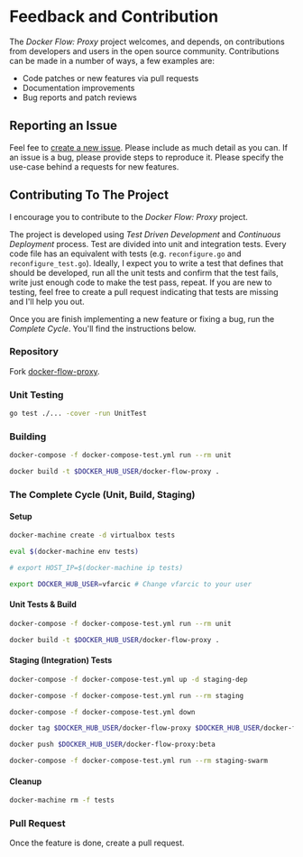 # Feedback and Contribution

The *Docker Flow: Proxy* project welcomes, and depends, on contributions from developers and users in the open source community. Contributions can be made in a number of ways, a few examples are:

* Code patches or new features via pull requests
* Documentation improvements
* Bug reports and patch reviews

## Reporting an Issue

Feel fee to [create a new issue](https://github.com/vfarcic/docker-flow-proxy/issues). Please include as much detail as you can. If an issue is a bug, please provide steps to reproduce it. Please specify the use-case behind a requests for new features.

## Contributing To The Project

I encourage you to contribute to the *Docker Flow: Proxy* project.

The project is developed using *Test Driven Development* and *Continuous Deployment* process. Test are divided into unit and integration tests. Every code file has an equivalent with tests (e.g. `reconfigure.go` and `reconfigure_test.go`). Ideally, I expect you to write a test that defines that should be developed, run all the unit tests and confirm that the test fails, write just enough code to make the test pass, repeat. If you are new to testing, feel free to create a pull request indicating that tests are missing and I'll help you out.

Once you are finish implementing a new feature or fixing a bug, run the *Complete Cycle*. You'll find the instructions below.

### Repository

Fork [docker-flow-proxy](https://github.com/vfarcic/docker-flow-proxy).

### Unit Testing

```bash
go test ./... -cover -run UnitTest
```

### Building

```bash
docker-compose -f docker-compose-test.yml run --rm unit

docker build -t $DOCKER_HUB_USER/docker-flow-proxy .
```

### The Complete Cycle (Unit, Build, Staging)

#### Setup

```bash
docker-machine create -d virtualbox tests

eval $(docker-machine env tests)

# export HOST_IP=$(docker-machine ip tests)

export DOCKER_HUB_USER=vfarcic # Change vfarcic to your user
```

#### Unit Tests & Build

```bash
docker-compose -f docker-compose-test.yml run --rm unit

docker build -t $DOCKER_HUB_USER/docker-flow-proxy .
```

#### Staging (Integration) Tests

```bash
docker-compose -f docker-compose-test.yml up -d staging-dep

docker-compose -f docker-compose-test.yml run --rm staging

docker-compose -f docker-compose-test.yml down

docker tag $DOCKER_HUB_USER/docker-flow-proxy $DOCKER_HUB_USER/docker-flow-proxy:beta

docker push $DOCKER_HUB_USER/docker-flow-proxy:beta

docker-compose -f docker-compose-test.yml run --rm staging-swarm
```

#### Cleanup

```bash
docker-machine rm -f tests
```

### Pull Request

Once the feature is done, create a pull request.